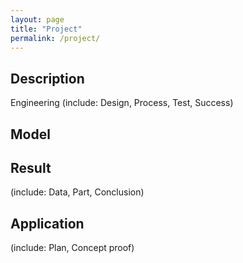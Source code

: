 ```yaml
---
layout: page
title: "Project"
permalink: /project/
---
```


## Description
Engineering (include: Design, Process, Test, Success)

## Model

## Result
(include: Data, Part, Conclusion)

## Application
(include: Plan, Concept proof)
